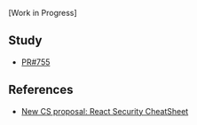 [Work in Progress]

## Study

- [PR#755](https://github.com/OWASP/CheatSheetSeries/pull/755/files)

## References

- [New CS proposal: React Security CheatSheet](https://github.com/OWASP/CheatSheetSeries/issues/543)
